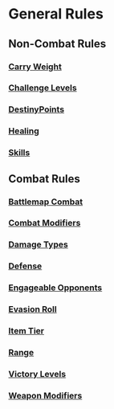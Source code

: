 # General Rules

## Non-Combat Rules

### [Carry Weight](NonCombatRules/CarryWeight.md)

### [Challenge Levels](NonCombatRules/ChallengeLevels.md)

### [DestinyPoints](NonCombatRules/DestinyPoints.md)

### [Healing](NonCombatRules/Healing.md)

### [Skills](NonCombatRules/Skills.md)

## Combat Rules

### [Battlemap Combat](CombatRules/BattlemapCombat.md)

### [Combat Modifiers](CombatRules/CombatModifiers.md)

### [Damage Types](CombatRules/DamageTypes.md)

### [Defense](CombatRules/Defense.md)

### [Engageable Opponents](CombatRules/EngageableOpponents.md)

### [Evasion Roll](CombatRules/EvasionRoll.md)

### [Item Tier](CombatRules/ItemTier.md)

### [Range](CombatRules/Range.md)

### [Victory Levels](CombatRules/VictoryLevels.md)

### [Weapon Modifiers](CombatRules/WeaponModifiers.md)
